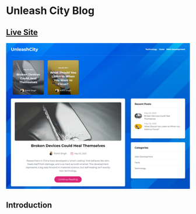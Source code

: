 # Unleash City Blog

## [Live Site](https://unleashcity-blog.vercel.app/)

![UnleashCity Blog](https://github.com/baserohit/unleashcity_blog/blob/main/screencapture-unleashcity-blog-vercel-app-2022-05-04-13_33_13.png)

## Introduction


